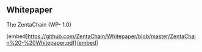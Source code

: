 ## Whitepaper
The ZentaChain (WP- 1.0)

[embed]https://github.com/ZentaChain/Whitepaper/blob/master/ZentaChain%20-%20Whitepaper.pdf[/embed]
